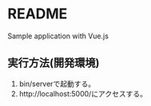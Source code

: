 # README

Sample application with Vue.js

## 実行方法(開発環境)
1. bin/serverで起動する。
2. http://localhost:5000/にアクセスする。


